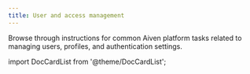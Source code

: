 ```yaml
---
title: User and access management
---
```


Browse through instructions for common Aiven platform tasks related to managing users, profiles, and authentication settings.

import DocCardList from '@theme/DocCardList';

<DocCardList />
